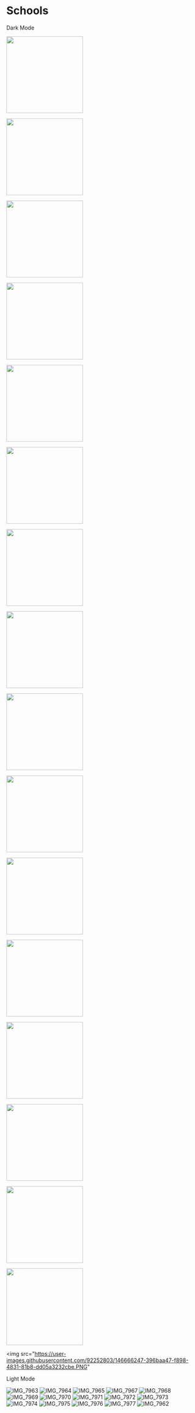 # Schools

Dark Mode 

 <p float= "right"><img src="https://user-images.githubusercontent.com/92252937/146657885-2f61f524-5996-41c2-bf9a-71f6e1629861.png" alt="" width="200">

 <p float= "right"><img src="https://user-images.githubusercontent.com/92252828/150406946-b5a1f71f-c787-4f85-88c0-8d73cf6882c2.PNG" alt="" width="200">
 <p float= "right"><img src="https://user-images.githubusercontent.com/92252828/150406961-d1150f5a-3fc7-49e7-a243-cf4a29772a23.PNG) alt="" width="200">
 <p float= "right"><img src="https://user-images.githubusercontent.com/92252828/150406969-dc02e48a-a995-472d-b9bf-9e5c969fa314.PNG) alt="" width="200">
 <p float= "right"><img src="https://user-images.githubusercontent.com/92252828/150406971-560bfbd4-ee08-4146-bb99-8e38501cabb1.PNG) alt="" width="200">
 <p float= "right"><img src="https://user-images.githubusercontent.com/92252828/150406975-5c118fc1-e5d1-4431-8ddc-9d606b545e6e.PNG) alt="" width="200">
 <p float= "right"><img src="https://user-images.githubusercontent.com/92252828/150406980-6cfe35b0-9a5c-4873-b662-7edb4582b796.PNG) alt="" width="200">
 <p float= "right"><img src="https://user-images.githubusercontent.com/92252828/150406983-ac8375c7-f4f0-4855-a5dd-a8d998800ae4.PNG) alt="" width="200">
 <p float= "right"><img src="https://user-images.githubusercontent.com/92252828/150406986-bd4576ec-6092-4ff7-898c-b473a1fa3b28.PNG) alt="" width="200">
 <p float= "right"><img src="https://user-images.githubusercontent.com/92252828/150406989-54d56844-54db-4a17-906e-eaa2421df895.PNG) alt="" width="200">
 <p float= "right"><img src="https://user-images.githubusercontent.com/92252828/150406995-6ef06ce3-0051-46fd-b135-d86e64c66076.PNG) alt="" width="200">
 <p float= "right"><img src="https://user-images.githubusercontent.com/92252828/150406998-0781071e-bc41-46d8-a45d-24fcb38db9c0.PNG) alt="" width="200">
 <p float= "right"><img src="https://user-images.githubusercontent.com/92252828/150407000-f3464aa2-baf4-477f-b393-d9494d07f0b1.PNG) alt="" width="200">
 <p float= "right"><img src="https://user-images.githubusercontent.com/92252828/150407002-4c650ee9-d1cf-47a5-8d4a-191e479e4e46.PNG) alt="" width="200">
 <p float= "right"><img src="https://user-images.githubusercontent.com/92252828/150407007-d2a7ab31-ba5e-43af-ba66-0bc41b729ea3.PNG) alt="" width="200">
 <p float= "right"><img src="https://user-images.githubusercontent.com/92252828/150407009-e359b13b-8c64-442e-ab7a-c2f1bb0e3eea.PNG) alt="" width="200">
 
<img src="https://user-images.githubusercontent.com/92252803/146666247-396baa47-f898-4831-81b8-dd05a3232cbe.PNG" 

</p>
 
 
 
 
 
Light Mode
 
![IMG_7963](https://user-images.githubusercontent.com/92252828/150407059-ee0f5024-fbd1-495f-84a9-3ed0e8a4c0e5.PNG)
![IMG_7964](https://user-images.githubusercontent.com/92252828/150407070-692fc285-852f-4f0c-86e2-be4109fd4d26.PNG)
![IMG_7965](https://user-images.githubusercontent.com/92252828/150407074-25700584-9d4a-401b-9fc1-75992ec7cf7b.PNG)
![IMG_7967](https://user-images.githubusercontent.com/92252828/150407078-e262c712-2a01-4c09-96d7-c19662b50599.PNG)
![IMG_7968](https://user-images.githubusercontent.com/92252828/150407079-e1e93add-795c-4604-b806-643f7c7dc6d6.PNG)
![IMG_7969](https://user-images.githubusercontent.com/92252828/150407086-5a2cd729-044a-47b5-8919-de2ab685ede1.PNG)
![IMG_7970](https://user-images.githubusercontent.com/92252828/150407087-017544a7-5718-4810-8353-6fe1f6ec43f1.PNG)
![IMG_7971](https://user-images.githubusercontent.com/92252828/150407089-141c33d5-69af-4a51-80d8-17802925bd5c.PNG)
![IMG_7972](https://user-images.githubusercontent.com/92252828/150407095-46dce6eb-c304-4674-be6e-fa6a324e3eb0.PNG)
![IMG_7973](https://user-images.githubusercontent.com/92252828/150407096-d110dd13-76b4-47f3-ab62-ec9633211bb2.PNG)
![IMG_7974](https://user-images.githubusercontent.com/92252828/150407101-bdfe3403-554f-4db4-b8e7-ef065c50ea07.PNG)
![IMG_7975](https://user-images.githubusercontent.com/92252828/150407102-37fde8c1-1260-4966-8f97-8871990c3102.PNG)
![IMG_7976](https://user-images.githubusercontent.com/92252828/150407103-be5a7cdf-cca6-4630-9701-0f90f1e9536c.PNG)
![IMG_7977](https://user-images.githubusercontent.com/92252828/150407104-0ae20beb-dab5-4865-9b1b-efe7c9036ffc.PNG)
![IMG_7962](https://user-images.githubusercontent.com/92252828/150407048-8a2b3f24-6c02-4ce5-9a37-4a3442d8fac4.PNG)
